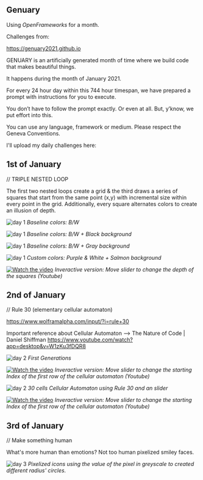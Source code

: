 ## Genuary

Using _OpenFrameworks_ for a month.

Challenges from:

https://genuary2021.github.io

GENUARY is an artificially generated month of time where we build code that makes beautiful things.

It happens during the month of January 2021.

For every 24 hour day within this 744 hour timespan, we have prepared a prompt with instructions for you to execute.

You don’t have to follow the prompt exactly. Or even at all. But, y’know, we put effort into this.

You can use any language, framework or medium. Please respect the Geneva Conventions.


I'll upload my daily challenges here:


## 1st of January

// TRIPLE NESTED LOOP

The first two nested loops create a grid & the third draws a series of squares that start from the same point (x,y) with incremental size within every point in the grid. Additionally, every square alternates colors to create an illusion of depth.

![day 1](Jan-1/Jan-1_2.png)
_Baseline colors: B/W_

![day 1](Jan-1/Jan-1_1.png)
_Baseline colors: B/W + Black background_

![day 1](Jan-1/Jan-1_3.png)
_Baseline colors: B/W + Gray background_

![day 1](Jan-1/Jan-1_4.png)
_Custom colors: Purple & White + Salmon background_


[![Watch the video](Jan-1/Jan-1_video_ok.png)](https://youtu.be/ZnE48DMeWCQ)
_Inveractive version: Move slider to change the depth of the squares (Youtube)_


## 2nd of January

// Rule 30 (elementary cellular automaton)

https://www.wolframalpha.com/input/?i=rule+30

Important reference about Cellular Automaton --> The Nature of Code | Daniel Shiffman
https://www.youtube.com/watch?app=desktop&v=W1zKu3fDQR8

![day 2](Jan-2/Jan-2_1.png)
_First Generations_


[![Watch the video](Jan-2/Jan-2_video.png)](https://youtu.be/wTU4K_uB5qs)
_Inveractive version: Move slider to change the starting Index of the first row of the cellular automaton (Youtube)_

![day 2](Jan-2/Jan-2_2.png)
_30 cells Cellular Automaton using Rule 30 and an slider_


[![Watch the video](Jan-2/Jan-2_video_2.png)](https://youtu.be/YpYyDdHiOjY)
_Inveractive version: Move slider to change the starting Index of the first row of the cellular automaton (Youtube)_

## 3rd of January

// Make something human

What's more human than emotions? Not too human pixelized smiley faces.

![day 3](Jan-3/Jan-3_1.png)
_Pixelized icons using the value of the pixel in greyscale to created different radius' circles._

